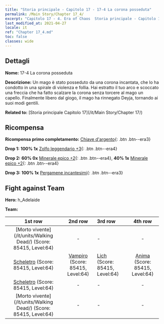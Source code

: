 ```yaml
---
title: "Storia principale - Capitolo 17 - 17-4 La corona posseduta"
permalink: /Main Story/Chapter 17_4/
excerpt: "Capitolo 17 - 4. Era of Chaos  Storia principale - Capitolo 17_4. 17-4 La corona posseduta"
last_modified_at: 2021-04-27
locale: it
ref: "Chapter 17_4.md"
toc: false
classes: wide
---
```


## Dettagli

 **Nome:** 17-4 La corona posseduta

 **Descrizione:** Un mago è stato posseduto da una corona incantata, che lo ha condotto in una spirale di violenza e follia. Hai estratto il tuo arco e scoccato una freccia che ha fatto scalzare la corona senza torcere al mago un capello. Finalmente libero dal giogo, il mago ha rinnegato Deyja, tornando ai suoi modi gentili.

 **Related to:** [Storia principale Capitolo 17](/it/Main Story/Chapter 17/)

## Ricompensa

 **Ricompensa primo completamento:** [Chiave d'argento](/ItemsIT/con_693/){: .btn .btn--era3}

 **Drop 1:** **100% 1x** [Zolfo leggendario +3](/ItemsIT/mat_57/){: .btn .btn--era4}

 **Drop 2:** **60% 0x** [Minerale epico +2](/ItemsIT/mat_47/){: .btn .btn--era4}, **40% 1x** [Minerale epico +2](/ItemsIT/mat_47/){: .btn .btn--era4}

 **Drop 3:** **100% 1x** [Pergamene incantesimi](/ItemsIT/con_694/){: .btn .btn--era3}


## Fight against Team
 **Hero:** h_Adelaide

 **Team:**


  | 1st row | 2nd row | 3rd row | 4th row |
  |:----:|:----:|:----|:----:|
  | [Morto vivente](/it/units/Walking Dead/) (Score: 85415, Level:64)  | - | - | - |
  | [Scheletro](/it/units/Skeleton/) (Score: 85415, Level:64)  | [Vampiro](/it/units/Vampire/) (Score: 85415, Level:64)  | [Lich](/it/units/Lich/) (Score: 85415, Level:64)  | [Anima](/it/units/Wight/) (Score: 85415, Level:64)  |
  | [Scheletro](/it/units/Skeleton/) (Score: 85415, Level:64)  | - | - | - |
  | [Morto vivente](/it/units/Walking Dead/) (Score: 85415, Level:64)  | - | - | - |


